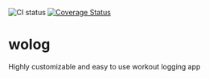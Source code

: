 ![CI status](https://github.com/StefanoBelli/wolog/actions/workflows/wolog.yml/badge.svg)
[![Coverage Status](https://coveralls.io/repos/github/StefanoBelli/wolog/badge.svg?branch=main)](https://coveralls.io/github/StefanoBelli/wolog?branch=main)

# wolog

Highly customizable and easy to use workout logging app
